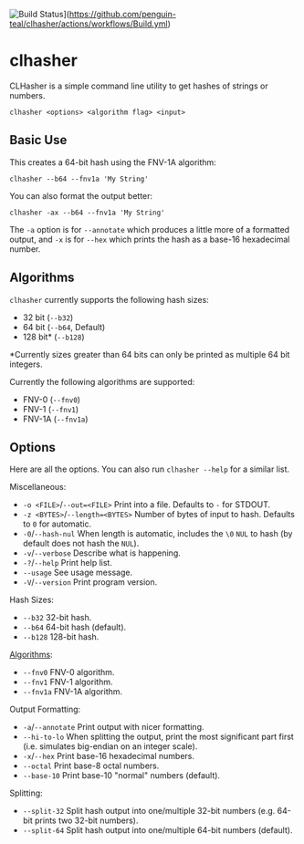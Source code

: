 ![Build Status](https://github.com/penguin-teal/clhasher/actions/workflows/Build.yml/badge.svg)](https://github.com/penguin-teal/clhasher/actions/workflows/Build.yml)

# clhasher
CLHasher is a simple command line utility to get hashes of strings or numbers.

```shell
clhasher <options> <algorithm flag> <input>
```

## Basic Use

This creates a 64-bit hash using the FNV-1A algorithm:
```shell
clhasher --b64 --fnv1a 'My String'
```

You can also format the output better:
```shell
clhasher -ax --b64 --fnv1a 'My String'
```

The `-a` option is for `--annotate` which produces a little more of a formatted
output, and `-x` is for `--hex` which prints the hash as a base-16 hexadecimal
number.

## Algorithms

`clhasher` currently supports the following hash sizes:

- 32 bit (`--b32`)
- 64 bit (`--b64`, Default)
- 128 bit* (`--b128`)

*Currently sizes greater than 64 bits can only be printed as multiple 64
bit integers.

Currently the following algorithms are supported:

- FNV-0 (`--fnv0`)
- FNV-1 (`--fnv1`)
- FNV-1A (`--fnv1a`)

## Options

Here are all the options. You can also run `clhasher --help` for a similar list.

Miscellaneous:

- `-o <FILE>`/`--out=<FILE>` Print into a file. Defaults to `-` for STDOUT.
- `-z <BYTES>`/`--length=<BYTES>` Number of bytes of input to hash. Defaults to `0` for automatic.
- `-0`/`--hash-nul` When length is automatic, includes the `\0` `NUL` to hash (by default does not hash the `NUL`).
- `-v`/`--verbose` Describe what is happening.
- `-?`/`--help` Print help list.
- `--usage` See usage message.
- `-V`/`--version` Print program version.

Hash Sizes:

- `--b32` 32-bit hash.
- `--b64` 64-bit hash (default).
- `--b128` 128-bit hash.

[Algorithms](#algorithms):

- `--fnv0` FNV-0 algorithm.
- `--fnv1` FNV-1 algorithm.
- `--fnv1a` FNV-1A algorithm.

Output Formatting:

- `-a`/`--annotate` Print output with nicer formatting.
- `--hi-to-lo` When splitting the output, print the most significant part first (i.e. simulates big-endian on an integer scale).
- `-x`/`--hex` Print base-16 hexadecimal numbers.
- `--octal` Print base-8 octal numbers.
- `--base-10` Print base-10 "normal" numbers (default).

Splitting:

- `--split-32` Split hash output into one/multiple 32-bit numbers (e.g. 64-bit prints two 32-bit numbers).
- `--split-64` Split hash output into one/multiple 64-bit numbers (default).